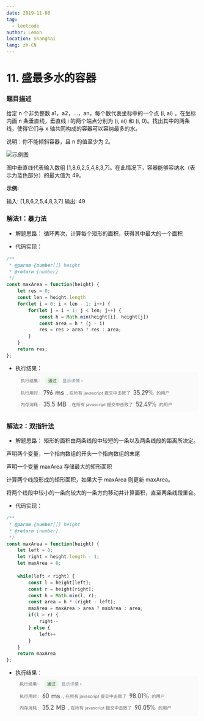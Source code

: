 ```yaml
---
date: 2019-11-08
tag:
  - leetcode
author: Lemon
location: Shanghai
lang: zh-CN
---
```


# 11. 盛最多水的容器

### 题目描述

给定 n 个非负整数 a1，a2，...，an，每个数代表坐标中的一个点 (i, ai) 。在坐标内画 n 条垂直线，垂直线 i 的两个端点分别为 (i, ai) 和 (i, 0)。找出其中的两条线，使得它们与 x 轴共同构成的容器可以容纳最多的水。

说明：你不能倾斜容器，且 n 的值至少为 2。

![示例图](https://aliyun-lc-upload.oss-cn-hangzhou.aliyuncs.com/aliyun-lc-upload/uploads/2018/07/25/question_11.jpg)

图中垂直线代表输入数组 [1,8,6,2,5,4,8,3,7]。在此情况下，容器能够容纳水（表示为蓝色部分）的最大值为 49。

**示例:**

输入: [1,8,6,2,5,4,8,3,7]
输出: 49

### 解法1：暴力法

- 解题思路：
循环两次，计算每个矩形的面积，获得其中最大的一个面积

- 代码实现：

```js
/**
 * @param {number[]} height
 * @return {number}
 */
const maxArea = function(height) {
    let res = 0;
    const len = height.length
    for(let i = 0; i < len - 1; i++) {
        for(let j = i + 1; j < len; j++) {
            const h = Math.min(height[i], height[j])
            const area = h * (j - i)
            res = res > area ? res : area;
        }
    }
    return res;
};
```

- 执行结果：
![执行结果](https://raw.githubusercontent.com/lemon-lc/vue-blog/images/images20191109104812.png)

### 解法2：双指针法

- 解题思路：
矩形的面积由两条线段中较短的一条以及两条线段的距离所决定。

声明两个变量，一个指向数组的开头一个指向数组的末尾

声明一个变量 maxArea 存储最大的矩形面积

计算两个线段形成的矩形面积，如果大于 maxArea 则更新 maxArea。

将两个线段中较小的一条向较大的一条方向移动并计算面积，直至两条线段重合。

- 代码实现：

```js
/**
 * @param {number[]} height
 * @return {number}
 */
const maxArea = function(height) {
    let left = 0;
    let right = height.length - 1;
    let maxArea = 0;

    while(left < right) {
        const l = height[left];
        const r = height[right];
        const h = Math.min(l, r);
        const area = h * (right - left);
        maxArea = maxArea > area ? maxArea : area;
        if(l > r) {
            right--
        } else {
            left++
        }
    }
    return maxArea
};
```

- 执行结果：
![执行结果](https://raw.githubusercontent.com/lemon-lc/vue-blog/images/images20191109110031.png)
